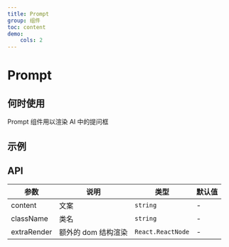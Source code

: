 ```yaml
---
title: Prompt
group: 组件
toc: content
demo:
    cols: 2
---
```


# Prompt

## 何时使用

Prompt 组件用以渲染 AI 中的提问框

## 示例

<code src="./demos/prompt.tsx" title="基本使用"></code>

## API

| 参数        | 说明                | 类型              | 默认值 |
| ----------- | ------------------- | ----------------- | ------ |
| content     | 文案                | `string`          | -      |
| className   | 类名                | `string`          | -      |
| extraRender | 额外的 dom 结构渲染 | `React.ReactNode` | -      |
